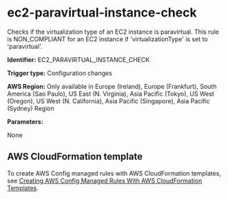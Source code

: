 # ec2\-paravirtual\-instance\-check<a name="ec2-paravirtual-instance-check"></a>

Checks if the virtualization type of an EC2 instance is paravirtual\. This rule is NON\_COMPLIANT for an EC2 instance if 'virtualizationType' is set to 'paravirtual'\. 

**Identifier:** EC2\_PARAVIRTUAL\_INSTANCE\_CHECK

**Trigger type:** Configuration changes

**AWS Region:** Only available in Europe \(Ireland\), Europe \(Frankfurt\), South America \(Sao Paulo\), US East \(N\. Virginia\), Asia Pacific \(Tokyo\), US West \(Oregon\), US West \(N\. California\), Asia Pacific \(Singapore\), Asia Pacific \(Sydney\) Region

**Parameters:**

None  

## AWS CloudFormation template<a name="w85aac12c32c17b9d205c15"></a>

To create AWS Config managed rules with AWS CloudFormation templates, see [Creating AWS Config Managed Rules With AWS CloudFormation Templates](aws-config-managed-rules-cloudformation-templates.md)\.